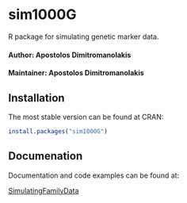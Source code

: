 # sim1000G


R package for simulating genetic marker data. 

#### Author: Apostolos Dimitromanolakis
#### Maintainer: Apostolos Dimitromanolakis

## Installation

The most stable version can be found at CRAN:

```R
install.packages("sim1000G")
```


## Documenation

Documentation and code examples can be found at:

[SimulatingFamilyData](https://adimitromanolakis.github.io/sim1000G/inst/doc/SimulatingFamilyData.html)

